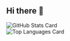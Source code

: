 ## Hi there 👋

![GitHub Stats Card](https://github-readme-stats.vercel.app/api?username=harumaki4649&show_icons=true&theme=algolia)
<br>
![Top Languages Card](https://github-readme-stats.vercel.app/api/top-langs/?username=harumaki4649&layout=compact&theme=algolia)
